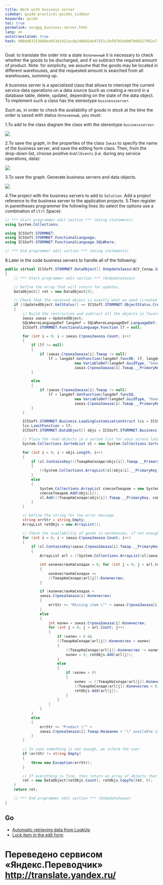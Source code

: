 ```yaml
---
title: Work with business server
sidebar: guide-practical-guides_sidebar
keywords: guide
toc: true
permalink: en/gpg_business-server.html
lang: en 
autotranslated: true 
hash: 908dd63253608ed453a3412acda24b042eb47351c3bf87b5de007b685179b2e7
---
```


Goal: to translate the order into a state `Оплаченный` it is necessary to check whether the goods to be discharged, and if so subtract the required amount of product.
Note: for simplicity, we assume that the goods may be located in different warehouses, and the requested amount is searched from all warehouses, summing up.

A business server is a specialized class that allows to intercept the current service data operations on a data source (such as creating a record in a database table, delete, update), depending on the state of the data object. To implement such a class has the stereotype `businessserver`.

Such as, in order to check the availability of goods in stock at the time the order is saved with status `Оплаченный`, you must:

1.To add to the class diagram the class with the stereotype `businessserver`.

![](/images/pages/guides/flexberry-aspnet/add-bsclass.png)

2.To save the graph, in the properties of the class `Заказ` to specify the name of the business server, and save the editing form class. Then, from the drop-down list, choose positive `OnAllEvents` (i.e. during any service operations, data):

![](/images/pages/guides/flexberry-aspnet/set-bsclass-in-zakaz.png)

3.To save the graph. Generate business servers and data objects.

![](/images/pages/guides/flexberry-aspnet/gen-bs-and-objects.png)

4.The project with the business servers to add to `Solution`. Add a project reference to the business server to the application projects.
5.Then register in parentheses programmer the following lines (to select the options use a combination of `Ctrl` Space):

```csharp
// *** Start programmer edit section *** (Using statements)
using System.Collections;

using ICSSoft.STORMNET;
using ICSSoft.STORMNET.FunctionalLanguage;
using ICSSoft.STORMNET.FunctionalLanguage.SQLWhere;

// *** End programmer edit section *** (Using statements)
``` 

6.Later in the code business servers to handle all of the following:

```csharp
public virtual ICSSoft.STORMNET.DataObject[] OnUpdateЗаказ(АСУ_Склад.Заказ UpdatedObject)
{
	// *** Start programmer edit section *** (OnUpdateЗаказ)

	// Define the array that will return for updates.
	DataObject[] ret = new DataObject[0];

	// Check that the received object is exactly what we need (created or modified and the status is set to Paid). 
	if ((UpdatedObject.GetStatus() == ICSSoft.STORMNET.ObjectStatus.Created || UpdatedObject.GetStatus() == ICSSoft.STORMNET.ObjectStatus.Altered) && Array.IndexOf(UpdatedObject.GetAlteredPropertyNames(), Status) >= 0 && UpdatedObject.Статус == СостояниеЗаказа.Оплаченный)			
	{   
		// Build the restriction and subtract all the objects in Tavarnelle that suit us.
		Заказ заказ = UpdatedObject;
		SQLWhereLanguageDef langdef = SQLWhereLanguageDef.LanguageDef;
		ICSSoft.STORMNET.FunctionalLanguage.Function lf = null; 

		for (int i = 0; i < заказ.СтрокаЗаказа.Count; i++)
		{
			if (lf != null)
			{
				if (заказ.СтрокаЗаказа[i].Товар != null)
					lf = langdef.GetFunction(langdef.funcOR, lf, langdef.GetFunction(langdef.funcEQ, 
								new VariableDef(langdef.GuidType, "Goods"),
								заказ.СтрокаЗаказа[i].Товар.__PrimaryKey));
			}

			else
			{
				if (заказ.СтрокаЗаказа[i].Товар != null)
					lf = langdef.GetFunction(langdef.funcEQ,
								new VariableDef(langdef.GuidType, "Goods"),
								заказ.СтрокаЗаказа[i].Товар.__PrimaryKey);
			}
		}

		ICSSoft.STORMNET.Business.LoadingCustomizationStruct lcs = ICSSoft.STORMNET.Business.LoadingCustomizationStruct.GetSimpleStruct(typeof(ТоварНаСкладе),"Tavernacle");
		lcs.LimitFunction = lf;
		ICSSoft.STORMNET.DataObject[] objs = ICSSoft.STORMNET.Business.DataServiceProvider.DataService.LoadObjects(lcs);

		// Place the read objects in a sorted list for easy access later on.
		System.Collections.SortedList sl = new System.Collections.SortedList();

		for (int i = 0; i < objs.Length; i++)
		{
			if (sl.ContainsKey(((ТоварНаСкладе)objs[i]).Товар.__PrimaryKey))
			{
				((System.Collections.ArrayList)sl[objs[i].__PrimaryKey]).Add(objs[i]);
			}
			else
			{
				System.Collections.ArrayList списокТоваров = new System.Collections.ArrayList();
				списокТоваров.Add(objs[i]);
				sl.Add(((ТоварНаСкладе)objs[i]).Товар.__PrimaryKey, списокТоваров);
			}
		}

		// Define the string for the error message. 
		string errStr = string.Empty;
		ArrayList retObjs = new ArrayList();

		// Check the availability of goods in warehouses, if not enough, then give error message if missing, then subtract the number.
		for (int i = 0; i < заказ.СтрокаЗаказа.Count; i++)
		{
			if (sl.ContainsKey(заказ.СтрокаЗаказа[i].Товар.__PrimaryKey))
			{
				ArrayList arl = ((System.Collections.ArrayList)sl[заказ.СтрокаЗаказа[i].Товар.__PrimaryKey]);

				int количествоНаСкладах = 0; for (int j = 0; j < arl.Count; j++)
				{
					количествоНаСкладах +=
					((ТоварНаСкладе)arl[j]).Количество;
				}

				if (количествоНаСкладах <
				заказ.СтрокаЗаказа[i].Количество)
				{
					errStr += "Missing item \"" + заказ.СтрокаЗаказа[i].Товар.Название + "\" available: " + количествоНаСкладах + "requires " + заказ.СтрокаЗаказа[i].Количество + Environment.NewLine;
				}
				else
				{
					int колич = заказ.СтрокаЗаказа[i].Количество;
					for (int j = 0; j < arl.Count; j++)
					{
						if (колич > 0 &&
						((ТоварНаСкладе)arl[j]).Количество > колич)
						{
							((ТоварНаСкладе)arl[j]).Количество -= колич;
							колич = 0; retObjs.Add(arl[j]);
						}
						else
						{
							if (колич > 0)
							{
								колич -= ((ТоварНаСкладе)arl[j]).Количество;
								((ТоварНаСкладе)arl[j]).Количество = 0;
								retObjs.Add(arl[j]);
							}
						}
					}
				}
			}
			else
			{
				errStr += "Product \"" +
				заказ.СтрокаЗаказа[i].Товар.Название + "\" available is missing." + Environment.NewLine;
			}
		}

		// In case something is not enough, we inform the user.
		if (errStr != string.Empty)
		{
			throw new Exception(errStr);
		}

		// If everything is fine, then return an array of objects that need to be updated.
		ret = new DataObject[retObjs.Count]; retObjs.CopyTo(ret, 0);
	}
	return ret;

	// *** End programmer edit section *** (OnUpdateЗаказ)
}
```

## Go

* <i class="fa fa-arrow-left" aria-hidden="true"></i> [Automatic retrieving data from LookUp](gpg_auto-get-data-from-lookup.html)
* [Lock item in the edit form](gpg_set-ctrl-read-only.html) <i class="fa fa-arrow-right" aria-hidden="true"></i> 



 # Переведено сервисом «Яндекс.Переводчик» http://translate.yandex.ru/